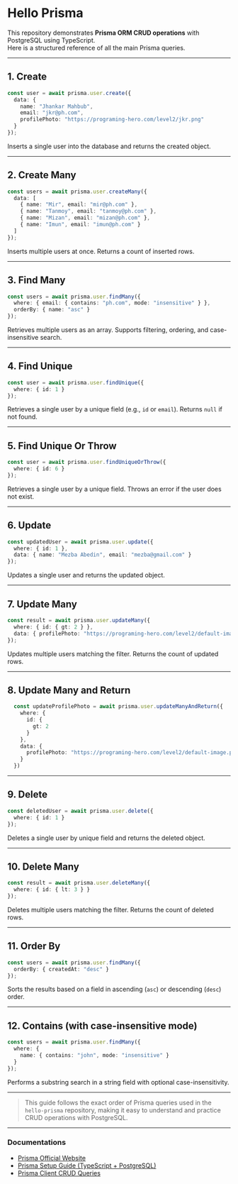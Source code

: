 # Hello Prisma

This repository demonstrates **Prisma ORM CRUD operations** with PostgreSQL using TypeScript.  
Here is a structured reference of all the main Prisma queries.

---

## **1. Create**

```ts
const user = await prisma.user.create({
  data: {
    name: "Jhankar Mahbub",
    email: "jkr@ph.com",
    profilePhoto: "https://programing-hero.com/level2/jkr.png"
  }
});
````

Inserts a single user into the database and returns the created object.

---

## **2. Create Many**

```ts
const users = await prisma.user.createMany({
  data: [
    { name: "Mir", email: "mir@ph.com" },
    { name: "Tanmoy", email: "tanmoy@ph.com" },
    { name: "Mizan", email: "mizan@ph.com" },
    { name: "Imun", email: "imun@ph.com" }
  ]
});
```

Inserts multiple users at once. Returns a count of inserted rows.

---

## **3. Find Many**

```ts
const users = await prisma.user.findMany({
  where: { email: { contains: "ph.com", mode: "insensitive" } },
  orderBy: { name: "asc" }
});
```
Retrieves multiple users as an array. Supports filtering, ordering, and case-insensitive search.

---

## **4. Find Unique**

```ts
const user = await prisma.user.findUnique({
  where: { id: 1 }
});
```

Retrieves a single user by a unique field (e.g., `id` or `email`). Returns `null` if not found.

---

## **5. Find Unique Or Throw**

```ts
const user = await prisma.user.findUniqueOrThrow({
  where: { id: 6 }
});
```

Retrieves a single user by a unique field. Throws an error if the user does not exist.

---

## **6. Update**

```ts
const updatedUser = await prisma.user.update({
  where: { id: 1 },
  data: { name: "Mezba Abedin", email: "mezba@gmail.com" }
});
```

Updates a single user and returns the updated object.

---

## **7. Update Many**

```ts
const result = await prisma.user.updateMany({
  where: { id: { gt: 2 } },
  data: { profilePhoto: "https://programing-hero.com/level2/default-image.png" }
});
```

Updates multiple users matching the filter. Returns the count of updated rows.

---

## **8. Update Many and Return**

```ts
  const updateProfilePhoto = await prisma.user.updateManyAndReturn({
    where: {
      id: {
        gt: 2
      }
    },
    data: {
      profilePhoto: "https://programing-hero.com/level2/default-image.png"
    }
  })
```

---

## **9. Delete**

```ts
const deletedUser = await prisma.user.delete({
  where: { id: 1 }
});
```

Deletes a single user by unique field and returns the deleted object.

---

## **10. Delete Many**

```ts
const result = await prisma.user.deleteMany({
  where: { id: { lt: 3 } }
});
```

Deletes multiple users matching the filter. Returns the count of deleted rows.

---

## **11. Order By**

```ts
const users = await prisma.user.findMany({
  orderBy: { createdAt: "desc" }
});
```

Sorts the results based on a field in ascending (`asc`) or descending (`desc`) order.

---

## **12. Contains (with case-insensitive mode)**

```ts
const users = await prisma.user.findMany({
  where: {
    name: { contains: "john", mode: "insensitive" }
  }
});
```

Performs a substring search in a string field with optional case-insensitivity.

---

> This guide follows the exact order of Prisma queries used in the `hello-prisma` repository, making it easy to understand and practice CRUD operations with PostgreSQL.

---

### **Documentations**

* [Prisma Official Website](https://www.prisma.io/)
* [Prisma Setup Guide (TypeScript + PostgreSQL)](https://www.prisma.io/docs/getting-started/setup-prisma/start-from-scratch/relational-databases-typescript-postgresql)
* [Prisma Client CRUD Queries](https://www.prisma.io/docs/orm/prisma-client/queries/crud)
